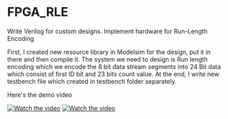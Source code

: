 # FPGA_RLE
Write Verilog for custom designs. Implement hardware for Run-Length Encoding

First, I created new resource library in Modelsim for the design, put it in there and then compile it. The system we need to design is Run length encoding which we encode the 8 bit data stream segments into 24 Bit data which consist of first ID bit and 23 bits count value. At the end, I write new testbench file which created in testbench folder separately.

Here's the demo video

[![Watch the video](https://i.imgur.com/NHHrI1b.jpg)](https://drive.google.com/file/d/1DqJiUkcRRCtwGYN9qnpqVGXkf8EGcgDq/view)
[![Watch the video](https://i.imgur.com/vKb2F1B.png)](https://youtu.be/vt5fpE0bzSY)
